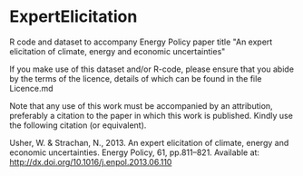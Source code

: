 ExpertElicitation
=================

R code and dataset to accompany Energy Policy paper title "An expert elicitation of climate, energy and economic uncertainties"

If you make use of this dataset and/or R-code, please ensure that you abide by the terms of the licence,
details of which can be found in the file Licence.md

Note that any use of this work must be accompanied by an attribution, preferably a citation to the paper in which this
work is published.  Kindly use the following citation (or equivalent).

Usher, W. & Strachan, N., 2013. An expert elicitation of climate, energy and economic uncertainties. 
Energy Policy, 61, pp.811–821. Available at: http://dx.doi.org/10.1016/j.enpol.2013.06.110
